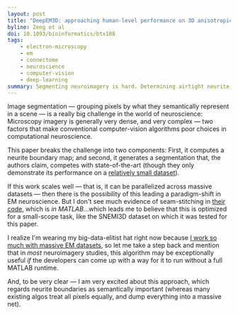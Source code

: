 ```yaml
---
layout: post
title: "DeepEM3D: approaching human-level performance on 3D anisotropic EM image segmentation"
byline: Zeng et al
doi: 10.1093/bioinformatics/btx188
tags:
    - electron-microscopy
    - em
    - connectome
    - neuroscience
    - computer-vision
    - deep-learning
summary: Segmenting neuroimagery is hard. Determining airtight neurite boundaries makes the segmentation process way easier.
---
```


Image segmentation — grouping pixels by what they semantically represent in a scene — is a really big challenge in the world of neuroscience: Microscopy imagery is generally very dense, and very complex — two factors that make conventional computer-vision algorithms poor choices in computational neuroscience.

This paper breaks the challenge into two components: First, it computes a neurite boundary map; and second, it generates a segmentation that, the authors claim, competes with state-of-the-art (though they only demonstrate its performance on a [relatively small dataset](http://brainiac2.mit.edu/SNEMI3D/)).

If this work scales well — that is, it can be parallelized across massive datasets — then there is the possibility of this leading a paradigm-shift in EM neuroscience. But I don't see much evidence of seam-stitching in [their code](https://github.com/divelab/deepem3d), which is _in MATLAB_...which leads me to believe that this is optimized for a small-scope task, like the SNEMI3D dataset on which it was tested for this paper.

I realize I'm wearing my big-data-elitist hat right now because [I work so much with massive EM datasets](https://www.iarpa.gov/index.php/research-programs/microns), so let me take a step back and mention that in _most_ neuroimagery studies, this algorithm may be exceptionally useful _if_ the developers can come up with a way for it to run without a full MATLAB runtime.

And, to be very clear — I am very excited about this approach, which regards neurite boundaries as semantically important (whereas many existing algos treat all pixels equally, and dump everything into a massive net).
